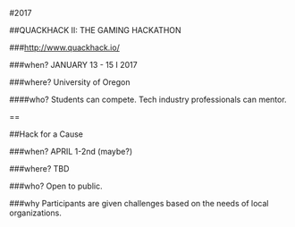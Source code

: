 #2017

##QUACKHACK II: THE GAMING HACKATHON

###http://www.quackhack.io/

###when?
JANUARY 13 - 15 I 2017

###where?
University of Oregon

####who? Students can compete. Tech industry professionals can mentor.

==

##Hack for a Cause

###when?
APRIL 1-2nd (maybe?)

###where?
TBD

###who? Open to public.

###why
Participants are given challenges based on the needs of local organizations.
